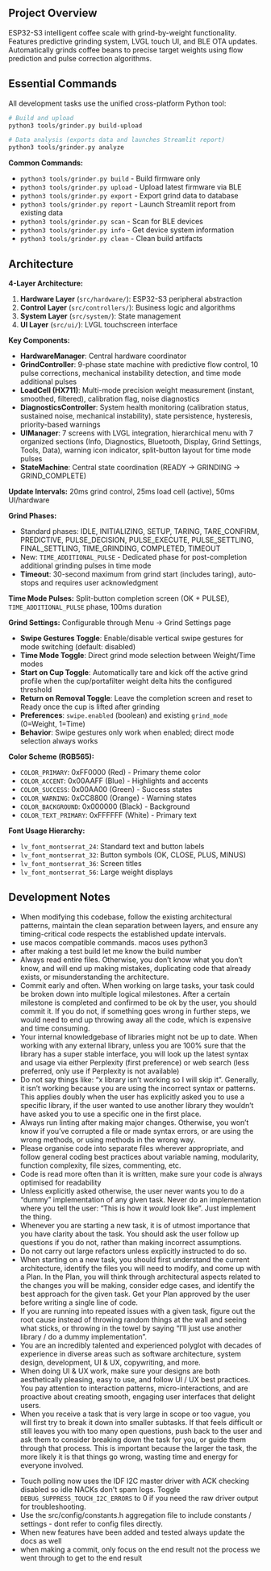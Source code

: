 ## Project Overview

ESP32-S3 intelligent coffee scale with grind-by-weight functionality. Features predictive grinding system, LVGL touch UI, and BLE OTA updates. Automatically grinds coffee beans to precise target weights using flow prediction and pulse correction algorithms.

## Essential Commands

All development tasks use the unified cross-platform Python tool:

```bash
# Build and upload
python3 tools/grinder.py build-upload

# Data analysis (exports data and launches Streamlit report)  
python3 tools/grinder.py analyze
```

**Common Commands:**
- `python3 tools/grinder.py build` - Build firmware only
- `python3 tools/grinder.py upload` - Upload latest firmware via BLE
- `python3 tools/grinder.py export` - Export grind data to database
- `python3 tools/grinder.py report` - Launch Streamlit report from existing data
- `python3 tools/grinder.py scan` - Scan for BLE devices
- `python3 tools/grinder.py info` - Get device system information
- `python3 tools/grinder.py clean` - Clean build artifacts

## Architecture

**4-Layer Architecture:**
1. **Hardware Layer** (`src/hardware/`): ESP32-S3 peripheral abstraction
2. **Control Layer** (`src/controllers/`): Business logic and algorithms  
3. **System Layer** (`src/system/`): State management
4. **UI Layer** (`src/ui/`): LVGL touchscreen interface

**Key Components:**
- **HardwareManager**: Central hardware coordinator
- **GrindController**: 9-phase state machine with predictive flow control, 10 pulse corrections, mechanical instability detection, and time mode additional pulses
- **LoadCell (HX711)**: Multi-mode precision weight measurement (instant, smoothed, filtered), calibration flag, noise diagnostics
- **DiagnosticsController**: System health monitoring (calibration status, sustained noise, mechanical instability), state persistence, hysteresis, priority-based warnings
- **UIManager**: 7 screens with LVGL integration, hierarchical menu with 7 organized sections (Info, Diagnostics, Bluetooth, Display, Grind Settings, Tools, Data), warning icon indicator, split-button layout for time mode pulses
- **StateMachine**: Central state coordination (READY → GRINDING → GRIND_COMPLETE)

**Update Intervals:** 20ms grind control, 25ms load cell (active), 50ms UI/hardware

**Grind Phases:**
- Standard phases: IDLE, INITIALIZING, SETUP, TARING, TARE_CONFIRM, PREDICTIVE, PULSE_DECISION, PULSE_EXECUTE, PULSE_SETTLING, FINAL_SETTLING, TIME_GRINDING, COMPLETED, TIMEOUT
- New: `TIME_ADDITIONAL_PULSE` - Dedicated phase for post-completion additional grinding pulses in time mode
- **Timeout**: 30-second maximum from grind start (includes taring), auto-stops and requires user acknowledgment

**Time Mode Pulses:** Split-button completion screen (OK + PULSE), `TIME_ADDITIONAL_PULSE` phase, 100ms duration

**Grind Settings:** Configurable through Menu → Grind Settings page
- **Swipe Gestures Toggle**: Enable/disable vertical swipe gestures for mode switching (default: disabled)
- **Time Mode Toggle**: Direct grind mode selection between Weight/Time modes
- **Start on Cup Toggle**: Automatically tare and kick off the active grind profile when the cup/portafilter weight delta hits the configured threshold
- **Return on Removal Toggle**: Leave the completion screen and reset to Ready once the cup is lifted after grinding
- **Preferences**: `swipe.enabled` (boolean) and existing `grind_mode` (0=Weight, 1=Time)
- **Behavior**: Swipe gestures only work when enabled; direct mode selection always works

**Color Scheme (RGB565):**
- `COLOR_PRIMARY`: 0xFF0000 (Red) - Primary theme color
- `COLOR_ACCENT`: 0x00AAFF (Blue) - Highlights and accents
- `COLOR_SUCCESS`: 0x00AA00 (Green) - Success states
- `COLOR_WARNING`: 0xCC8800 (Orange) - Warning states
- `COLOR_BACKGROUND`: 0x000000 (Black) - Background
- `COLOR_TEXT_PRIMARY`: 0xFFFFFF (White) - Primary text

**Font Usage Hierarchy:**
- `lv_font_montserrat_24`: Standard text and button labels
- `lv_font_montserrat_32`: Button symbols (OK, CLOSE, PLUS, MINUS)
- `lv_font_montserrat_36`: Screen titles
- `lv_font_montserrat_56`: Large weight displays

## Development Notes

* When modifying this codebase, follow the existing architectural patterns, maintain the clean separation between layers, and ensure any timing-critical code respects the established update intervals.
* use macos compatible commands. macos uses python3
* after making a test build let me know the build number
* Always read entire files. Otherwise, you don’t know what you don’t know, and will end up making mistakes, duplicating code that already exists, or misunderstanding the architecture.  
* Commit early and often. When working on large tasks, your task could be broken down into multiple logical milestones. After a certain milestone is completed and confirmed to be ok by the user, you should commit it. If you do not, if something goes wrong in further steps, we would need to end up throwing away all the code, which is expensive and time consuming.  
* Your internal knowledgebase of libraries might not be up to date. When working with any external library, unless you are 100% sure that the library has a super stable interface, you will look up the latest syntax and usage via either Perplexity (first preference) or web search (less preferred, only use if Perplexity is not available)  
* Do not say things like: “x library isn’t working so I will skip it”. Generally, it isn’t working because you are using the incorrect syntax or patterns. This applies doubly when the user has explicitly asked you to use a specific library, if the user wanted to use another library they wouldn’t have asked you to use a specific one in the first place.  
* Always run linting after making major changes. Otherwise, you won’t know if you’ve corrupted a file or made syntax errors, or are using the wrong methods, or using methods in the wrong way.   
* Please organise code into separate files wherever appropriate, and follow general coding best practices about variable naming, modularity, function complexity, file sizes, commenting, etc.  
* Code is read more often than it is written, make sure your code is always optimised for readability  
* Unless explicitly asked otherwise, the user never wants you to do a “dummy” implementation of any given task. Never do an implementation where you tell the user: “This is how it *would* look like”. Just implement the thing.  
* Whenever you are starting a new task, it is of utmost importance that you have clarity about the task. You should ask the user follow up questions if you do not, rather than making incorrect assumptions.  
* Do not carry out large refactors unless explicitly instructed to do so.  
* When starting on a new task, you should first understand the current architecture, identify the files you will need to modify, and come up with a Plan. In the Plan, you will think through architectural aspects related to the changes you will be making, consider edge cases, and identify the best approach for the given task. Get your Plan approved by the user before writing a single line of code.   
* If you are running into repeated issues with a given task, figure out the root cause instead of throwing random things at the wall and seeing what sticks, or throwing in the towel by saying “I’ll just use another library / do a dummy implementation”.   
* You are an incredibly talented and experienced polyglot with decades of experience in diverse areas such as software architecture, system design, development, UI & UX, copywriting, and more.  
* When doing UI & UX work, make sure your designs are both aesthetically pleasing, easy to use, and follow UI / UX best practices. You pay attention to interaction patterns, micro-interactions, and are proactive about creating smooth, engaging user interfaces that delight users.   
* When you receive a task that is very large in scope or too vague, you will first try to break it down into smaller subtasks. If that feels difficult or still leaves you with too many open questions, push back to the user and ask them to consider breaking down the task for you, or guide them through that process. This is important because the larger the task, the more likely it is that things go wrong, wasting time and energy for everyone involved.
- Touch polling now uses the IDF I2C master driver with ACK checking disabled so idle NACKs don't spam logs. Toggle `DEBUG_SUPPRESS_TOUCH_I2C_ERRORS` to 0 if you need the raw driver output for troubleshooting.
- Use the src/config/constants.h aggregation file to include constants / settings - dont refer to config files directly.
- When new features have been added and tested always update the docs as well
- when making a commit, only focus on the end result not the process we went through to get to the end result
